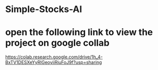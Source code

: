 # Simple-Stocks-AI
# open the following link to view the project on google collab
https://colab.research.google.com/drive/1h_4-BxTV1DESXeYyRIGeoyiiRiuFoJ9f?usp=sharing
